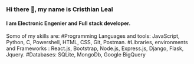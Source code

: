 ### Hi there 👋, my name is Cristhian Leal
#### I am Electronic Engenier and Full stack developer.

Somo of my skills are:
#Programming Languages and tools: JavaScript, Python, C, Powershell, HTML, CSS, Git, Postman.
#Libraries, environments and Frameworks : React.js, Bootstrap, Node.js, Express.js, Django, Flask, Jquery.
#Databases: SQLite, MongoDb, Google BigQuery






